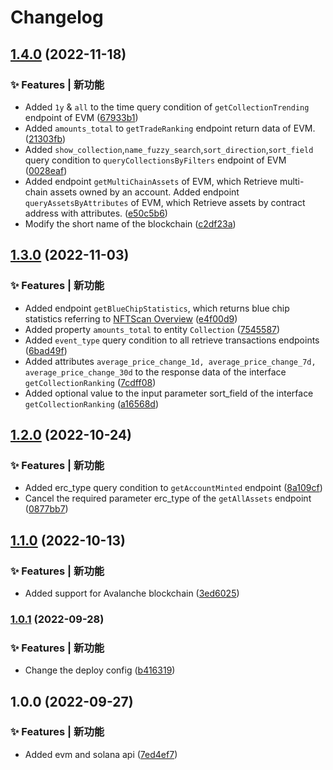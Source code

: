 # Changelog
## [1.4.0](https://github.com/nftscan-official/nftscan-api-js-sdk/compare/v1.3.0...v1.4.0) (2022-11-18)


### ✨ Features | 新功能

*  Added `1y` & `all` to the time query condition of `getCollectionTrending` endpoint of EVM ([67933b1](https://github.com/nftscan-official/nftscan-api-js-sdk/commit/67933b1da394074280e5761770e2a6c1b9d6d405))
* Added `amounts_total` to `getTradeRanking` endpoint return data of EVM. ([21303fb](https://github.com/nftscan-official/nftscan-api-js-sdk/commit/21303fb8c9be04739e3b68e24ad0933d239f9964))
* Added `show_collection`,`name_fuzzy_search`,`sort_direction`,`sort_field` query condition to `queryCollectionsByFilters` endpoint of EVM ([0028eaf](https://github.com/nftscan-official/nftscan-api-js-sdk/commit/0028eaf793cf8e4a4c8f2b59d0efd660af37660e))
* Added endpoint `getMultiChainAssets` of EVM, which Retrieve multi-chain assets owned by an account. Added endpoint `queryAssetsByAttributes` of EVM, which Retrieve assets by contract address with attributes. ([e50c5b6](https://github.com/nftscan-official/nftscan-api-js-sdk/commit/e50c5b6d2021b3065b5e155dcb6785606f4852ba))
* Modify the short name of the blockchain ([c2df23a](https://github.com/nftscan-official/nftscan-api-js-sdk/commit/c2df23ae0d9fa18a30d74c1244c6d79e602286d4))

## [1.3.0](https://github.com/nftscan-official/nftscan-api-js-sdk/compare/v1.2.0...v1.3.0) (2022-11-03)


### ✨ Features | 新功能

* Added endpoint `getBlueChipStatistics`, which returns blue chip statistics referring to [NFTScan Overview](https://www.nftscan.com/0xbc4ca0eda7647a8ab7c2061c2e118a18a936f13d?module=Analytics) ([e4f00d9](https://github.com/nftscan-official/nftscan-api-js-sdk/commit/e4f00d9853419b7641dad7cdce14ce7cbe7316c3))
* Added property `amounts_total` to entity `Collection` ([7545587](https://github.com/nftscan-official/nftscan-api-js-sdk/commit/75455870b0566c06861d7547e450e983ac87f9b5))
* Added `event_type` query condition to all retrieve transactions endpoints ([6bad49f](https://github.com/nftscan-official/nftscan-api-js-sdk/commit/6bad49fbc1e3c9758dbb4c059e23571803e1e730))
* Added attributes `average_price_change_1d, average_price_change_7d, average_price_change_30d` to the response data of the interface `getCollectionRanking` ([7cdff08](https://github.com/nftscan-official/nftscan-api-js-sdk/commit/7cdff0857bc78e1f50fdd23f4eee888bacbaf350))
* Added optional value to the input parameter sort_field of the interface `getCollectionRanking` ([a16568d](https://github.com/nftscan-official/nftscan-api-js-sdk/commit/a16568d4ac54f3d2f71ee23a4b120b1e6ddb8b14))

## [1.2.0](https://github.com/nftscan-official/nftscan-api-js-sdk/compare/v1.1.0...v1.2.0) (2022-10-24)


### ✨ Features | 新功能

* Added erc_type query condition to `getAccountMinted` endpoint ([8a109cf](https://github.com/nftscan-official/nftscan-api-js-sdk/commit/8a109cf72bf55263674fa9343d1bd9a6e3cd8733))
* Cancel the required parameter erc_type of the `getAllAssets` endpoint ([0877bb7](https://github.com/nftscan-official/nftscan-api-js-sdk/commit/0877bb7dbed6b3a41edf3a396a052bb99690042d))

## [1.1.0](https://github.com/nftscan-official/nftscan-api-js-sdk/compare/v1.0.1...v1.1.0) (2022-10-13)


### ✨ Features | 新功能

* Added support for Avalanche blockchain ([3ed6025](https://github.com/nftscan-official/nftscan-api-js-sdk/commit/3ed6025a662fbfb5c60e49676afc5810cf36f1f0))


### [1.0.1](https://github.com/nftscan2022/nftscan-api-js-sdk/compare/v1.0.0...v1.0.1) (2022-09-28)


### ✨ Features | 新功能

* Change the deploy config ([b416319](https://github.com/nftscan2022/nftscan-api-js-sdk/commit/b416319e11d304b11f5f7041660e97e94345b465))

## 1.0.0 (2022-09-27)


### ✨ Features | 新功能

* Added evm and solana api ([7ed4ef7](https://github.com/nftscan2022/nftscan-api-js-sdk/commit/7ed4ef797f61cd256aa32cb1987275545a369d74))
